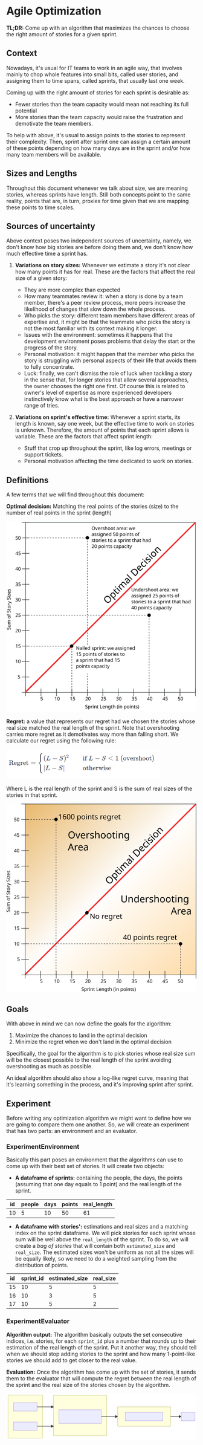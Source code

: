 # Agile Optimization

**TL;DR:** Come up with an algorithm that maximizes the chances to choose the right amount of stories for a given sprint.

## Context
Nowadays, it's usual for IT teams to work in an agile way, that involves mainly to chop whole features into small bits, called user stories, and assigning them to time spans, called sprints, that usually last one week.

Coming up with the right amount of stories for each sprint is desirable as:
- Fewer stories than the team capacity would mean not reaching its full potential
- More stories than the team capacity would raise the frustration and demotivate the team members.

To help with above, it's usual to assign points to the stories to represent their complexity. Then, sprint after sprint one can assign a certain amount of these points depending on how many days are in the sprint and/or how many team members will be available.

## Sizes and Lengths
Throughout this document whenever we talk about size, we are meaning stories, whereas sprints have length. Still both concepts point to the same reality, points that are, in turn, proxies for time given that we are mapping these points to time scales.

## Sources of uncertainty
Above context poses two independent sources of uncertainty, namely, we don't know how big stories are before doing them and, we don't know how much effective time a sprint has.

1. **Variations on story sizes:**
Whenever we estimate a story it's not clear how many points it has for real. These are the factors that affect the real size of a given story:
    - They are more complex than expected
    - How many teammates review it: when a story is done by a team member, there's a peer review process, more peers increase the likelihood of changes that slow down the whole process.
    - Who picks the story: different team members have different areas of expertise and, it might be that the teammate who picks the story is not the most familiar with its context making it longer.
    - Issues with the environment: sometimes it happens that the development environment poses problems that delay the start or the progress of the story.
    - Personal motivation: it might happen that the member who picks the story is struggling with personal aspects of their life that avoids them to fully concentrate.
    - Luck: finally, we can't dismiss the role of luck when tackling a story in the sense that, for longer stories that allow several approaches, the owner chooses the right one first. Of course this is related to owner's level of expertise as more experienced developers instinctively know what is the best approach or have a narrower range of tries. 

2. **Variations on sprint's effective time:**
Whenever a sprint starts, its length is known, say one week, but the effective time to work on stories is unknown. Therefore, the amount of points that each sprint allows is variable. These are the factors that affect sprint length:
    - Stuff that crop up throughout the sprint, like log errors, meetings or support tickets.
    - Personal motivation affecting the time dedicated to work on stories.

## Definitions
A few terms that we will find throughout this document:

**Optimal decision:** Matching the real points of the stories (size) to the number of real points in the sprint (length)

![optimal_decision](src_images/optimal_decision.svg)

**Regret:** a value that represents our regret had we chosen the stories whose real size matched the real length of the sprint. Note that overshooting carries more regret as it demotivates way more than falling short. We calculate our regret using the following rule:

![regret-formula](src_images/regret_formula.png)

Where L is the real length of the sprint and S is the sum of real sizes of the stories in that sprint.


![regret](src_images/regret.svg)


## Goals
With above in mind we can now define the goals for the algorithm:

1. Maximize the chances to land in the optimal decision
2. Minimize the regret when we don't land in the optimal decision

Specifically, the goal for the algorithm is to pick stories whose real size sum will be the closest possible to the real length of the sprint avoiding overshooting as much as possible.

An ideal algorithm should also show a log-like regret curve, meaning that it's learning something in the process, and it's improving sprint after sprint.

## Experiment
Before writing any optimization algorithm we might want to define how we are going to compare them one another. So, we will create an experiment that has two parts: an environment and an evaluator.


### ExperimentEnvironment
Basically this part poses an environment that the algorithms can use to come up with their best set of stories. It will create two objects: 
- **A dataframe of sprints:** containing the people, the days, the points (assuming that one day equals to 1 point) and the real length of the sprint.

| id | people | days | points | real_length | 
| -- | ------ | ---- | ------ | ----------- | 
| 10 |   5    |  10  |   50   |      61     | 

- **A dataframe with stories':** estimations and real sizes and a matching index on the sprint dataframe. We will pick stories for each sprint whose sum will be well above the `real_length` of the sprint. To do so, we will create a *bag of stories* that will contain both `estimated_size` and `real_size`. The estimated sizes won't be uniform as not all the sizes will be equally likely, so we need to do a weighted sampling from the distribution of points.

| id | sprint_id | estimated_size | real_size
| -- | --------- | -------------- | ---------
| 15 |    10     |        5       | 5
| 16 |    10     |        3       | 5
| 17 |    10     |        5       | 2

### ExperimentEvaluator

**Algorithm output:**
The algorithm basically outputs the set consecutive indices, i.e. stories, for each `sprint_id` plus a number that rounds up to their estimation of the real length of the sprint. Put it another way, they should tell when we should stop adding stories to the sprint and how many 1-point-like stories we should add to get closer to the real value.

**Evaluation:**
Once the algorithm has come up with the set of stories, it sends them to the evaluator that will compute the regret between the real length of the sprint and the real size of the stories chosen by the algorithm.

![general-workflow](src_images/general-workflow.svg)